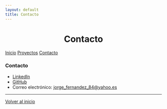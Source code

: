 ```yaml
---
layout: default
title: Contacto
---
```


<div align="center">
  <h1>Contacto</h1>
</div>

<div class="button-container">
  <a href="index.html" class="button">Inicio</a>
  <a href="projects.html" class="button">Proyectos</a>
  <a href="contact.html" class="button">Contacto</a>
</div>

### Contacto

- [LinkedIn](https://www.linkedin.com/in/joferte)
- [GitHub](https://github.com/joferte84)
- Correo electrónico: [jorge_fernandez_84@yahoo.es](mailto:jorge_fernandez_84@yahoo.es)

---

[Volver al inicio](index.html)
